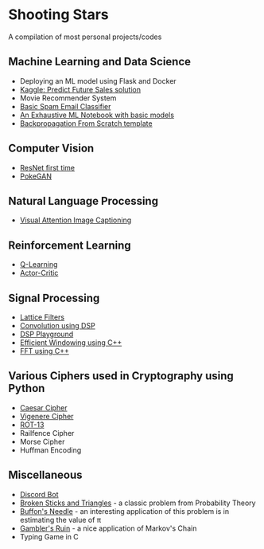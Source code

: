# Shooting Stars
A compilation of most personal projects/codes

## Machine Learning and Data Science
- Deploying an ML model using Flask and Docker
- [Kaggle: Predict Future Sales solution](https://github.com/analytics-club-iitm/kaggle-predict-future-sales)
- Movie Recommender System
- [Basic Spam Email Classifier](https://github.com/aquantumreality/My-Projects/tree/main/ML/Spam%20Email%20Detection)
- [An Exhaustive ML Notebook with basic models](https://github.com/aquantumreality/My-Projects/tree/main/ML/Exhaustive%20ML%20Notebook)
- [Backpropagation From Scratch template](https://github.com/aquantumreality/My-Projects/blob/main/ML/Backpropagation.ipynb)

## Computer Vision 
- [ResNet first time](https://github.com/aquantumreality/My-Projects/tree/main/CV-NLP/ResNet%20on%20CIFAR10)
- [PokeGAN](https://github.com/aquantumreality/My-Projects/blob/main/CV/PokeGAN.ipynb)

## Natural Language Processing 
- [Visual Attention Image Captioning](https://github.com/aquantumreality/My-Projects/tree/main/NLP/Visual_Attention_Image_Captioning)

## Reinforcement Learning
- [Q-Learning](https://github.com/aquantumreality/Shaastra-2022-RL/tree/main/QLearning)
- [Actor-Critic](https://github.com/aquantumreality/Shaastra-2022-RL/tree/main/Actorcritic)

## Signal Processing
- [Lattice Filters](https://github.com/aquantumreality/FIR-Lattice-Filters)
- [Convolution using DSP](https://github.com/aquantumreality/My-Projects/tree/main/SigPro/Convolution%20using%20DFT)
- [DSP Playground](https://github.com/aquantumreality/My-Projects/blob/main/SigPro/DSP%20Playground.ipynb)
- [Efficient Windowing using C++](https://github.com/aquantumreality/My-Projects/tree/main/SigPro/DSP%20Windowing)
- [FFT using C++](https://github.com/aquantumreality/Shooting-Stars/blob/main/SigPro/fft2.cpp)

## Various Ciphers used in Cryptography using Python
- [Caesar Cipher](https://github.com/aquantumreality/My-Projects/blob/main/Cryptography/caesar.py)
- [Vigenere Cipher](https://github.com/aquantumreality/My-Projects/blob/main/Cryptography/vigenere.py)
- [ROT-13](https://github.com/aquantumreality/My-Projects/blob/main/Cryptography/rot13.py)
- Railfence Cipher
- Morse Cipher
- Huffman Encoding

## Miscellaneous
- [Discord Bot](https://github.com/aquantumreality/Discord-Bot)
- [Broken Sticks and Triangles](https://github.com/aquantumreality/expert-eureka/tree/main/Broken%20Sticks%20and%20Triangles) - a classic problem from Probability Theory
- [Buffon's Needle](https://github.com/aquantumreality/expert-eureka/tree/main/Buffon's%20Needle) - an interesting application of this problem is in estimating the value of π
- [Gambler's Ruin](https://github.com/aquantumreality/expert-eureka/tree/main/Gambler's%20Ruin) - a nice application of Markov's Chain
- Typing Game in C
